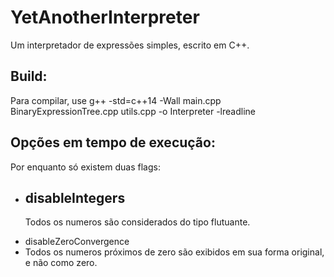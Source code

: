 # YetAnotherInterpreter
Um interpretador de expressões simples, escrito em C++.

<h2>Build:</h2>
<p>Para compilar, use g++ -std=c++14 -Wall main.cpp
BinaryExpressionTree.cpp utils.cpp -o Interpreter -lreadline
</p>

<h2>Opções em tempo de execução: </h2>
<p>
Por enquanto só existem duas flags:
</p>
<ul>
<li><h2>disableIntegers</h2><p>Todos os numeros são considerados do tipo flutuante.<p></li>
<li>disableZeroConvergence</li>
<li style="text-decoration:none"> Todos os numeros próximos de zero são exibidos em sua forma original, e não como zero.</li>
</ul>
